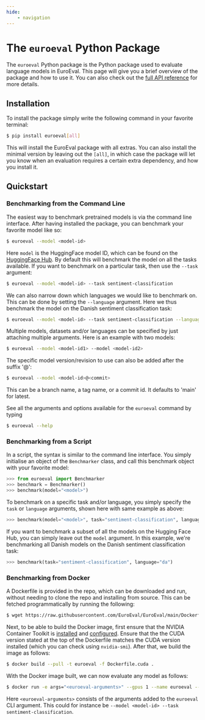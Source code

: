 ```yaml
---
hide:
    - navigation
---
```

# The `euroeval` Python Package

The `euroeval` Python package is the Python package used to evaluate language models in
EuroEval. This page will give you a brief overview of the package and how to use it.
You can also check out the [full API reference](/api/euroeval/) for more details.


## Installation

To install the package simply write the following command in your favorite terminal:

```bash
$ pip install euroeval[all]
```

This will install the EuroEval package with all extras. You can also install the
minimal version by leaving out the `[all]`, in which case the package will let you know
when an evaluation requires a certain extra dependency, and how you install it.


## Quickstart

### Benchmarking from the Command Line

The easiest way to benchmark pretrained models is via the command line interface. After
having installed the package, you can benchmark your favorite model like so:

```bash
$ euroeval --model <model-id>
```

Here `model` is the HuggingFace model ID, which can be found on the [HuggingFace
Hub](https://huggingface.co/models). By default this will benchmark the model on all
the tasks available. If you want to benchmark on a particular task, then use the
`--task` argument:

```bash
$ euroeval --model <model-id> --task sentiment-classification
```

We can also narrow down which languages we would like to benchmark on. This can be done
by setting the `--language` argument. Here we thus benchmark the model on the Danish
sentiment classification task:

```bash
$ euroeval --model <model-id> --task sentiment-classification --language da
```

Multiple models, datasets and/or languages can be specified by just attaching multiple
arguments. Here is an example with two models:

```bash
$ euroeval --model <model-id1> --model <model-id2>
```

The specific model version/revision to use can also be added after the suffix '@':

```bash
$ euroeval --model <model-id>@<commit>
```

This can be a branch name, a tag name, or a commit id. It defaults to 'main' for latest.

See all the arguments and options available for the `euroeval` command by typing

```bash
$ euroeval --help
```

### Benchmarking from a Script

In a script, the syntax is similar to the command line interface. You simply initialise
an object of the `Benchmarker` class, and call this benchmark object with your favorite
model:

```python
>>> from euroeval import Benchmarker
>>> benchmark = Benchmarker()
>>> benchmark(model="<model>")
```

To benchmark on a specific task and/or language, you simply specify the `task` or
`language` arguments, shown here with same example as above:

```python
>>> benchmark(model="<model>", task="sentiment-classification", language="da")
```

If you want to benchmark a subset of all the models on the Hugging Face Hub, you can
simply leave out the `model` argument. In this example, we're benchmarking all Danish
models on the Danish sentiment classification task:

```python
>>> benchmark(task="sentiment-classification", language="da")
```

### Benchmarking from Docker

A Dockerfile is provided in the repo, which can be downloaded and run, without needing
to clone the repo and installing from source. This can be fetched programmatically by
running the following:

```bash
$ wget https://raw.githubusercontent.com/EuroEval/EuroEval/main/Dockerfile.cuda
```

Next, to be able to build the Docker image, first ensure that the NVIDIA Container
Toolkit is
[installed](https://docs.nvidia.com/datacenter/cloud-native/container-toolkit/latest/install-guide.html#installation)
and
[configured](https://docs.nvidia.com/datacenter/cloud-native/container-toolkit/latest/install-guide.html#configuring-docker).
Ensure that the the CUDA version stated at the top of the Dockerfile matches the CUDA
version installed (which you can check using `nvidia-smi`). After that, we build the
image as follows:

```bash
$ docker build --pull -t euroeval -f Dockerfile.cuda .
```

With the Docker image built, we can now evaluate any model as follows:

```bash
$ docker run -e args="<euroeval-arguments>" --gpus 1 --name euroeval --rm euroeval
```

Here `<euroeval-arguments>` consists of the arguments added to the `euroeval` CLI
argument. This could for instance be `--model <model-id> --task
sentiment-classification`.
